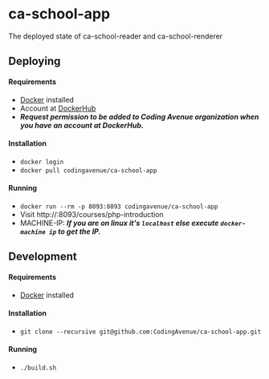 # ca-school-app

The deployed state of ca-school-reader and ca-school-renderer

## Deploying

#### Requirements

 - [Docker](https://www.docker.com/) installed
 - Account at [DockerHub](https://hub.docker.com/) 
 - ***Request permission to be added to Coding Avenue organization when you have an account at DockerHub.***

#### Installation

 - `docker login`
 - `docker pull codingavenue/ca-school-app`

#### Running

 - `docker run --rm -p 8093:8093 codingavenue/ca-school-app`
 - Visit http://<MACHINE-IP>:8093/courses/php-introduction
 - MACHINE-IP: ***If you are on linux it's `localhost` else execute `docker-machine ip` to get the IP.***

## Development

#### Requirements

 - [Docker](https://www.docker.com/) installed

#### Installation

 - `git clone --recursive git@github.com:CodingAvenue/ca-school-app.git`

#### Running

 - `./build.sh`

